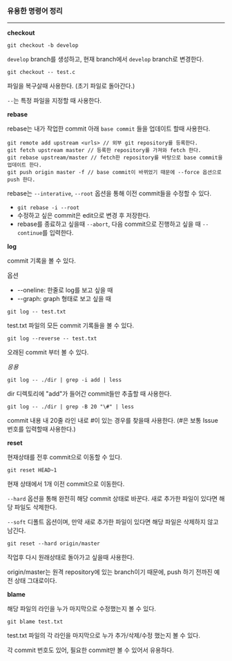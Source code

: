 ### 유용한 명령어 정리

<hr>


**checkout**

```
git checkout -b develop
```

`develop` branch를 생성하고, 현재 branch에서 `develop` branch로 변경한다.

```
git checkout -- test.c
```

파일을 복구살때 사용한다. (초기 파일로 돌아간다.)

`--`는 특정 파일을 지정할 때 사용한다.



**rebase**

rebase는 내가 작업한 commit 아래 `base commit` 들을 업데이트 할때 사용한다.

```
git remote add upstream <urls> // 외부 git repository를 등록한다.
git fetch upstream master // 등록한 repository를 가져와 fetch 한다.
git rebase upstream/master // fetch한 repository를 바탕으로 base commit을 업데이트 한다.
git push origin master -f // base commit이 바뀌었기 때문에 --force 옵션으로 push 한다.
```



rebase는 `--interative`, `--root` 옵션을 통해 이전 commit들을 수정할 수 있다.

- `git rebase -i --root`
- 수정하고 싶은 commit은 edit으로 변경 후 저장한다.
- rebase를 종료하고 싶을때 `--abort`, 다음 commit으로 진행하고 싶을 때 `--continue`를 입력한다.



**log**

commit 기록을 볼 수 있다.

옵션

- --oneline: 한줄로 log를 보고 싶을 때
- --graph: graph 형태로 보고 싶을 때



```
git log -- test.txt
```

test.txt 파일의 모든 commit 기록들을 볼 수 있다.



```
git log --reverse -- test.txt
```

오래된 commit 부터 볼 수 있다.



*응용*

```
git log -- ./dir | grep -i add | less
```

dir 디렉토리에 "add"가 들어간 commit들만 추출할 때 사용한다.



```
git log -- ./dir | grep -B 20 "\#" | less
```

commit 내용 내 20줄 라인 내로 #이 있는 경우를 찾을때 사용한다. (#은 보통 Issue 번호를 입력할때 사용한다.)



**reset**

현재상태를 전후 commit으로 이동할 수 있다.

```
git reset HEAD~1
```

현재 상태에서 1개 이전 commit으로 이동한다.

`--hard` 옵션을 통해 완전히 해당 commit 상태로 바꾼다. 새로 추가한 파일이 있다면 해당 파일도 삭제한다.

`--soft` 디폴트 옵션이며, 만약 새로 추가한 파일이 있다면 해당 파일은 삭제하지 않고 남긴다.



```
git reset --hard origin/master
```

작업후 다시 원래상태로 돌아가고 싶을때 사용한다.

origin/master는 원격 repository에 있는 branch이기 때문에, push 하기 전까진 예전 상태 그대로이다.



**blame**

해당 파일의 라인을 누가 마지막으로 수정했는지 볼 수 있다.

```
git blame test.txt
```

test.txt 파일의 각 라인을 마지막으로 누가 추가/삭제/수정 했는지 볼 수 있다. 

각 commit 번호도 있어, 필요한 commit만 볼 수 있어서 유용하다.